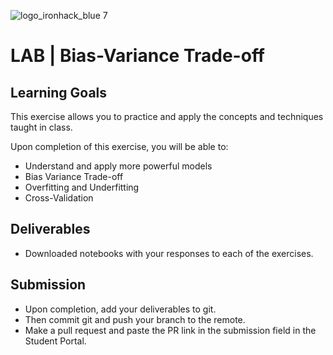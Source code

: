 ![logo_ironhack_blue 7](https://user-images.githubusercontent.com/23629340/40541063-a07a0a8a-601a-11e8-91b5-2f13e4e6b441.png)

# LAB | Bias-Variance Trade-off

## Learning Goals

  This exercise allows you to practice and apply the concepts and techniques taught in class. 

  Upon completion of this exercise, you will be able to:
  
- Understand and apply more powerful models
- Bias Variance Trade-off
- Overfitting and Underfitting
- Cross-Validation


<!-- ## Requirements

- Fork this repo
- Clone it to your machine


## Getting Started

Complete the challenges in the notebook. Follow the instructions and add your code and explanations as necessary.

## Submission

- Upon completion, run the following commands:

```bash
git add .
git commit -m "Solved lab"
git push origin master
```

- Paste the link of your lab in Student Portal. -->

## Deliverables

- Downloaded notebooks with your responses to each of the exercises.

## Submission

- Upon completion, add your deliverables to git. 
- Then commit git and push your branch to the remote.
- Make a pull request and paste the PR link in the submission field in the Student Portal.